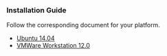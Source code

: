 ### Installation Guide

Follow the corresponding document for your platform.

- [Ubuntu 14.04](building_on_ubuntu14.md)
- [VMWare Workstation 12.0](building_on_vmware_ubuntu15.md)
